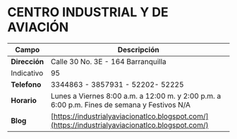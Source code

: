 # CENTRO INDUSTRIAL Y DE AVIACIÓN

| Campo | Descripción |
| --- | --- |
| **Dirección** | Calle 30 No. 3E - 164 Barranquilla |
| Indicativo | 95 |
| **Telefono** | 3344863 - 3857931 - 52202- 52225 |
| **Horario** | Lunes a Viernes 8:00 a.m. a 12:00 m. y 2:00 p.m. a 6:00 p.m. Fines de semana y Festivos N/A |
| **Blog** | [https://industrialyaviacionatlco.blogspot.com/](https://industrialyaviacionatlco.blogspot.com/) |

